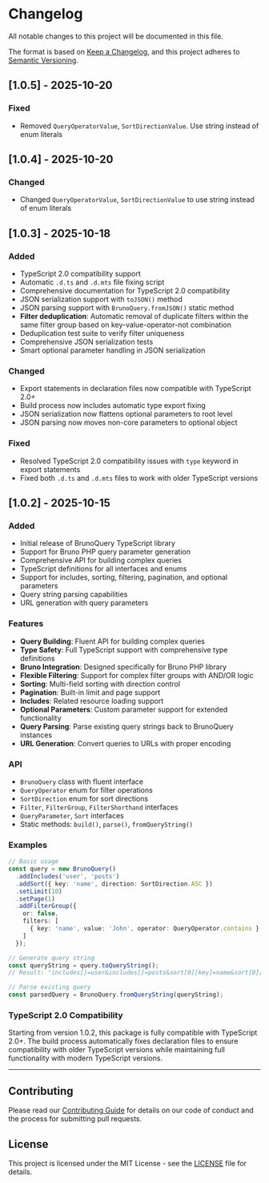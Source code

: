 # Changelog

All notable changes to this project will be documented in this file.

The format is based on [Keep a Changelog](https://keepachangelog.com/en/1.0.0/),
and this project adheres to [Semantic Versioning](https://semver.org/spec/v2.0.0.html).

## [1.0.5] - 2025-10-20
### Fixed
- Removed `QueryOperatorValue`, `SortDirectionValue`. Use string instead of enum literals

## [1.0.4] - 2025-10-20
### Changed
- Changed `QueryOperatorValue`, `SortDirectionValue` to use string instead of enum literals

## [1.0.3] - 2025-10-18

### Added
- TypeScript 2.0 compatibility support
- Automatic `.d.ts` and `.d.mts` file fixing script
- Comprehensive documentation for TypeScript 2.0 compatibility
- JSON serialization support with `toJSON()` method
- JSON parsing support with `BrunoQuery.fromJSON()` static method
- **Filter deduplication**: Automatic removal of duplicate filters within the same filter group based on key-value-operator-not combination
- Deduplication test suite to verify filter uniqueness
- Comprehensive JSON serialization tests
- Smart optional parameter handling in JSON serialization

### Changed
- Export statements in declaration files now compatible with TypeScript 2.0+
- Build process now includes automatic type export fixing
- JSON serialization now flattens optional parameters to root level
- JSON parsing now moves non-core parameters to optional object

### Fixed
- Resolved TypeScript 2.0 compatibility issues with `type` keyword in export statements
- Fixed both `.d.ts` and `.d.mts` files to work with older TypeScript versions

## [1.0.2] - 2025-10-15

### Added
- Initial release of BrunoQuery TypeScript library
- Support for Bruno PHP query parameter generation
- Comprehensive API for building complex queries
- TypeScript definitions for all interfaces and enums
- Support for includes, sorting, filtering, pagination, and optional parameters
- Query string parsing capabilities
- URL generation with query parameters

### Features
- **Query Building**: Fluent API for building complex queries
- **Type Safety**: Full TypeScript support with comprehensive type definitions
- **Bruno Integration**: Designed specifically for Bruno PHP library
- **Flexible Filtering**: Support for complex filter groups with AND/OR logic
- **Sorting**: Multi-field sorting with direction control
- **Pagination**: Built-in limit and page support
- **Includes**: Related resource loading support
- **Optional Parameters**: Custom parameter support for extended functionality
- **Query Parsing**: Parse existing query strings back to BrunoQuery instances
- **URL Generation**: Convert queries to URLs with proper encoding

### API
- `BrunoQuery` class with fluent interface
- `QueryOperator` enum for filter operations
- `SortDirection` enum for sort directions
- `Filter`, `FilterGroup`, `FilterShorthand` interfaces
- `QueryParameter`, `Sort` interfaces
- Static methods: `build()`, `parse()`, `fromQueryString()`

### Examples
```typescript
// Basic usage
const query = new BrunoQuery()
  .addIncludes('user', 'posts')
  .addSort({ key: 'name', direction: SortDirection.ASC })
  .setLimit(10)
  .setPage(1)
  .addFilterGroup({
    or: false,
    filters: [
      { key: 'name', value: 'John', operator: QueryOperator.contains }
    ]
  });

// Generate query string
const queryString = query.toQueryString();
// Result: "includes[]=user&includes[]=posts&sort[0][key]=name&sort[0][direction]=ASC&limit=10&page=1&filter_groups[0][filters][0][key]=name&filter_groups[0][filters][0][value]=John&filter_groups[0][filters][0][operator]=ct"

// Parse existing query
const parsedQuery = BrunoQuery.fromQueryString(queryString);
```

### TypeScript 2.0 Compatibility

Starting from version 1.0.2, this package is fully compatible with TypeScript 2.0+. The build process automatically fixes declaration files to ensure compatibility with older TypeScript versions while maintaining full functionality with modern TypeScript versions.

---

## Contributing

Please read our [Contributing Guide](CONTRIBUTING.md) for details on our code of conduct and the process for submitting pull requests.

## License

This project is licensed under the MIT License - see the [LICENSE](LICENSE) file for details.
